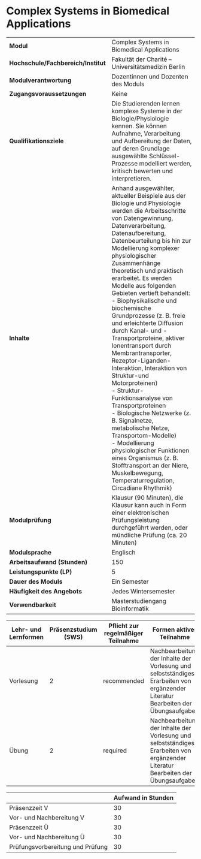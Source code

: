 # Complex Systems in Biomedical Applications
|                                    |   |
|------------------------------------|---|
|**Modul**                           | Complex Systems in Biomedical Applications |
|**Hochschule/Fachbereich/Institut** | Fakultät der Charité – Universitätsmedizin Berlin |
|**Modulverantwortung**              | Dozentinnen und Dozenten des Moduls |
|**Zugangsvoraussetzungen**          | Keine |
|**Qualifikationsziele**             | Die Studierenden lernen komplexe Systeme in der Biologie/Physiologie kennen. Sie können Aufnahme, Verarbeitung und Aufbereitung der Daten, auf deren Grundlage ausgewählte Schlüssel-Prozesse modelliert werden, kritisch bewerten und interpretieren. |
|**Inhalte**                         | Anhand ausgewählter, aktueller Beispiele aus der Biologie und Physiologie werden die Arbeitsschritte von Datengewinnung, Datenverarbeitung, Datenaufbereitung, Datenbeurteilung bis hin zur Modellierung komplexer physiologischer Zusammenhänge theoretisch und praktisch erarbeitet. Es werden Modelle aus folgenden Gebieten vertieft behandelt:<br>- Biophysikalische und biochemische Grundprozesse (z. B. freie und erleichterte Diffusion durch Kanal- und -Transportproteine, aktiver Ionentransport durch Membrantransporter, Rezeptor-Liganden-Interaktion, Interaktion von Struktur-und Motorproteinen)<br>- Struktur-Funktionsanalyse von Transportproteinen<br>- Biologische Netzwerke (z. B. Signalnetze, metabolische Netze, Transportom-Modelle)<br>- Modellierung physiologischer Funktionen eines Organismus (z. B. Stofftransport an der Niere, Muskelbewegung, Temperaturregulation, Circadiane Rhythmik) |
|**Modulprüfung**                    | Klausur (90 Minuten), die Klausur kann auch in Form einer elektronischen Prüfungsleistung durchgeführt werden, oder mündliche Prüfung (ca. 20 Minuten) |
|**Modulsprache**                    | Englisch |
|**Arbeitsaufwand (Stunden)**        | 150 |
|**Leistungspunkte (LP)**            | 5 |
|**Dauer des Moduls**                | Ein Semester |
|**Häufigkeit des Angebots**         | Jedes Wintersemester |
|**Verwendbarkeit**                  | Masterstudiengang Bioinformatik |

| Lehr- und Lernformen | Präsenzstudium <br> (SWS) | Pflicht zur regelmäßiger Teilnahme | Formen aktiver Teilnahme |
| ---------------------|---------------------------|------------------------------------|------------------------- |
| Vorlesung            | 2                         | recommended                        | Nachbearbeitung der Inhalte der Vorlesung und selbstständiges Erarbeiten von ergänzender Literatur<br>Bearbeiten der Übungsaufgaben |
| Übung                | 2                         | required                           | Nachbearbeitung der Inhalte der Vorlesung und selbstständiges Erarbeiten von ergänzender Literatur<br>Bearbeiten der Übungsaufgaben |

|   | Aufwand in Stunden |
| - |--------------------|
| Präsenzzeit V                            | 30    |
| Vor- und Nachbereitung V                 | 30    |
| Präsenzzeit Ü                            | 30    |
| Vor- und Nachbereitung Ü                 | 30    |
| Prüfungsvorbereitung und Prüfung         | 30    |
